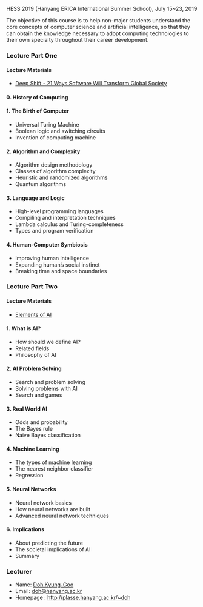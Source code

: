 HESS 2019 (Hanyang ERICA International Summer School), July 15~23, 2019

The objective of this course is to help non-major students understand the core concepts of computer science and artificial intelligence, so that they can obtain the knowledge necessary to adopt computing technologies to their own specialty throughout their career development. 

### Lecture Part One

#### Lecture Materials
- [Deep Shift - 21 Ways Software Will Transform Global Society](http://www3.weforum.org/docs/WEF_GAC15_Deep_Shift_Software_Transform_Society.pdf)

#### 0. History of Computing

#### 1. The Birth of Computer
  - Universal Turing Machine
  - Boolean logic and switching circuits
  - Invention of computing machine

#### 2. Algorithm and Complexity
  - Algorithm design methodology
  - Classes of algorithm complexity
  - Heuristic and randomized algorithms
  - Quantum algorithms

#### 3. Language and Logic
  - High-level programming languages
  - Compiling and interpretation techniques
  - Lambda calculus and Turing-completeness
  - Types and program verification

#### 4. Human-Computer Symbiosis
  - Improving human intelligence
  - Expanding human’s social instinct
  - Breaking time and space boundaries

### Lecture Part Two

#### Lecture Materials
- [Elements of AI](https://course.elementsofai.com)

#### 1. What is AI?
  - How should we define AI?
  - Related fields
  - Philosophy of AI 

#### 2. AI Problem Solving
  - Search and problem solving
  - Solving problems with AI
  - Search and games

#### 3. Real World AI
  - Odds and probability
  - The Bayes rule
  - Naïve Bayes classification

#### 4. Machine Learning
  - The types of machine learning
  - The nearest neighbor classifier
  - Regression

#### 5. Neural Networks
  - Neural network basics
  - How neural networks are built
  - Advanced neural network techniques


#### 6. Implications
  - About predicting the future
  - The societal implications of AI
  - Summary


### Lecturer
- Name: [Doh Kyung-Goo](http://softopians.github.io/doggzone)
- Email: doh@hanyang.ac.kr
- Homepage : http://plasse.hanyang.ac.kr/~doh
